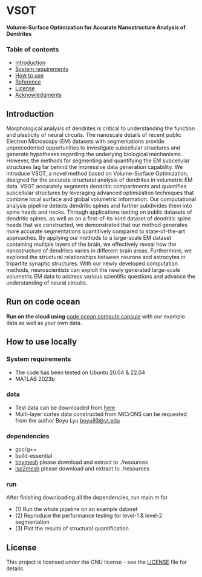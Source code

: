 # VSOT
**Volume-Surface Optimization for Accurate Nanostructure Analysis of Dendrites**

### Table of contents
- [Introduction](#Introduction)
- [System requirements](#System-requirements)
- [How to use](#How-to-use)
- [Reference](#Reference)
- [License](#License)
- [Acknowledgments](#Acknowledgments)

## Introduction
Morphological analysis of dendrites is critical to understanding the function and plasticity of neural circuits. The nanoscale details of recent public Electron Microscopy (EM) datasets with segmentations provide unprecedented opportunities to investigate subcellular structures and generate hypotheses regarding the underlying biological mechanisms. However, the methods for segmenting and quantifying the EM subcellular structures lag far behind the impressive data generation capability. We introduce VSOT, a novel method based on Volume-Surface Optimization, designed for the accurate structural analysis of dendrites in volumetric EM data. VSOT accurately segments dendritic compartments and quantifies subcellular structures by leveraging advanced optimization techniques that combine local surface and global volumetric information. Our computational analysis pipeline detects dendritic spines and further subdivides them into spine heads and necks. Through applications testing on public datasets of dendritic spines, as well as on a first-of-its-kind dataset of dendritic spine heads that we constructed, we demonstrated that our method generates more accurate segmentations quantitively compared to state-of-the-art approaches. By applying our methods to a large-scale EM dataset containing multiple layers of the brain, we effectively reveal how the nanostructure of dendrites varies in different brain areas. Furthermore, we explored the structural relationships between neurons and astrocytes in tripartite synaptic structures. With our newly developed computation methods, neuroscientists can exploit the newly generated large-scale volumetric EM data to address various scientific questions and advance the understanding of neural circuits.


## Run on code ocean
**Run on the cloud using** [code ocean compute capsule](https://codeocean.com/capsule/3574450/tree) with our example data as well as your own data.

## How to use locally

### System requirements
- The code has been tested on Ubuntu 20.04 & 22.04
- MATLAB 2023b

### data
- Test data can be downloaded from [here]([https://virginiatech-my.sharepoint.com/:u:/g/personal/boyu93_vt_edu/EWu28K-ZjStNognr4h5H26wBErK5nY1EtrKRrnStCjhWfA?e=Nr27RH](https://zenodo.org/records/14884615?token=eyJhbGciOiJIUzUxMiJ9.eyJpZCI6IjYyNjM3ZmVmLTIxNjItNDI0Ny04ZmE0LTVjZjk3ODI4NzYxMiIsImRhdGEiOnt9LCJyYW5kb20iOiJiZjA3YjY3YWE2Njk1MDk3NTcxNWU3YzY1MjdmODMxYyJ9.4XFeYTfOS2D0l5bGCHRLMNl9_okL-0mJkAJDyfYSyrY18Bh69AxSHio7ZQCD2HR0Xgw-BagoaGiit8FjYiKn-A))
- Multi-layer cortex data constructed from MICrONS can be requested from the author Boyu Lyu [boyu93@vt.edu](mailto:boyu93@vt.edu)
### dependencies
- gcc/g++
- build-essential
- [tinymesh](https://github.com/tatsy/tinymesh.git) please download and extract to ./resources
- [iso2mesh](https://github.com/fangq/iso2mesh.git) please download and extract to ./resources
### run
After finishing downloading all the dependencies, run main.m for
- (1) Run the whole pipeline on an example dataset
- (2) Reproduce the performance testing for level-1 & level-2 segmentation
- (3) Plot the results of structural quantification.


## License
This project is licensed under the GNU license - see the [LICENSE](LICENSE) file for details.
